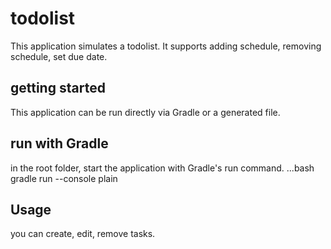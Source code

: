 # todolist
This application simulates a todolist. It supports adding schedule, removing schedule, set due date.

## getting started
This application can be run directly via Gradle or a generated file.

## run with Gradle
in the root folder, start the application with Gradle's run command.
...bash
gradle run --console plain

## Usage
you can create, edit, remove tasks.
